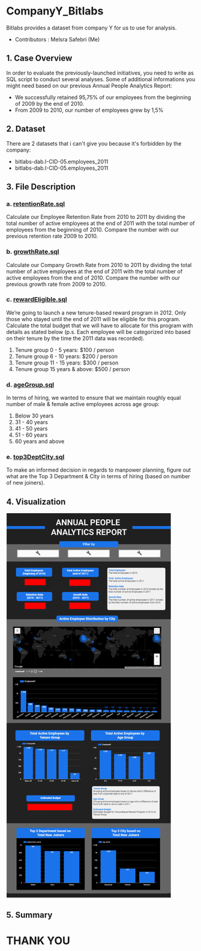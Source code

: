 # CompanyY_Bitlabs
Bitlabs provides a dataset from company Y for us to use for analysis.
- Contributors : Melsra Safebri (Me)
## 1. Case Overview
In order to evaluate the previously-launched initiatives, you need to write as SQL script to conduct several analyses. Some of additional informations you might need based on our previous Annual People Analytics Report:
- We successfully retained 95,75% of our employees from the beginning of 2009 by the end of 2010.
- From 2009 to 2010, our number of employees grew by 1,5%
## 2. Dataset
There are 2 datasets that i can't give you because it's forbidden by the company: 
- bitlabs-dab.I-CID-05.employees_2011
- bitlabs-dab.I-CID-05.employees_2011
## 3. File Description
### a. [retentionRate.sql](https://github.com/melsrasafebri123/CompanyY_Bitlabs/blob/main/retentionRate.sql)
Calculate our Employee Retention Rate from 2010 to 2011 by dividing the total number of active employees at the end of 2011 with the total number of employees from the beginning of 2010. Compare the number with our previous retention rate 2009 to 2010. 
### b. [growthRate.sql](https://github.com/melsrasafebri123/CompanyY_Bitlabs/blob/main/growthRate.sql)
Calculate our Company Growth Rate from 2010 to 2011 by dividing the total number of active employees at the end of 2011 with the total number of active employees from the end of 2010. Compare the number with our previous growth rate from 2009 to 2010.
### c. [rewardEligible.sql](https://github.com/melsrasafebri123/CompanyY_Bitlabs/blob/main/rewardEligible.sql)
We’re going to launch a new tenure-based reward program in 2012. Only those who stayed until the end of 2011 will be eligible for this program. Calculate the total budget that we will have to allocate for this program with details as stated below (p.s. Each employee will be categorized into based on their tenure by the time the 2011 data was recorded).
1. Tenure group 0 - 5 years: $100 / person
2. Tenure group 6 - 10 years: $200 / person
3. Tenure group 11 - 15 years: $300 / person
4. Tenure group 15 years & above: $500 / person
### d. [ageGroup.sql](https://github.com/melsrasafebri123/CompanyY_Bitlabs/blob/main/ageGroup.sql)
In terms of hiring, we wanted to ensure that we maintain roughly equal number of male & female active employees across age group:
1. Below 30 years
2. 31 - 40 years
3. 41 - 50 years
4. 51 - 60 years
5. 60 years and above
### e. [top3DeptCity.sql](https://github.com/melsrasafebri123/CompanyY_Bitlabs/blob/main/top3DeptCity.sql)
To make an informed decision in regards to manpower planning, figure out what are the Top 3 Department & City in terms of hiring (based on number of new joiners).
## 4. Visualization
![Viz_CompanyY](https://github.com/melsrasafebri123/CompanyY_Bitlabs/blob/main/Viz_Company%20Y.png)
## 5. Summary
# THANK YOU
